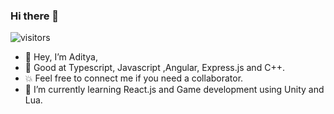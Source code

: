 ### Hi there 👋
![visitors](https://visitor-badge.laobi.icu/badge?page_id=https://github.com/adityaMundhara/adityaMundhara/edit/master/README.md)
- 🔭 Hey, I’m Aditya,
- 🚀 Good at Typescript, Javascript ,Angular, Express.js and C++.
- 💥 Feel free to connect me if you need a collaborator.
- 🌱 I’m currently learning React.js and Game development using Unity and Lua.

<!--
**adityaMundhara/adityaMundhara** is a ✨ _special_ ✨ repository because its `README.md` (this file) appears on your GitHub profile.
-->
